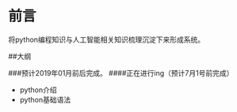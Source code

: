 # 前言

将python编程知识与人工智能相关知识梳理沉淀下来形成系统。

##大纲




###预计2019年01月前后完成。
####正在进行ing（预计7月1号前完成）
- python介绍
- python基础语法





